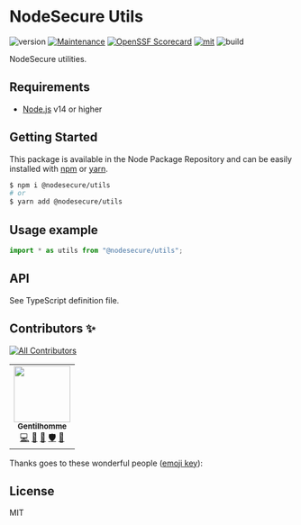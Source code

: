 # NodeSecure Utils

![version](https://img.shields.io/badge/dynamic/json.svg?style=for-the-badge&url=https://raw.githubusercontent.com/NodeSecure/utils/master/package.json&query=$.version&label=Version)
[![Maintenance](https://img.shields.io/badge/Maintained%3F-yes-green.svg?style=for-the-badge)](https://github.com/NodeSecure/utils/commit-activity)
[![OpenSSF
Scorecard](https://api.securityscorecards.dev/projects/github.com/NodeSecure/utils/badge?style=for-the-badge)](https://api.securityscorecards.dev/projects/github.com/NodeSecure/utils)
[![mit](https://img.shields.io/github/license/Naereen/StrapDown.js.svg?style=for-the-badge)](https://github.com/NodeSecure/utils/blob/master/LICENSE)
![build](https://img.shields.io/github/actions/workflow/status/NodeSecure/utils/node.js.yml?style=for-the-badge)

NodeSecure utilities.

## Requirements

- [Node.js](https://nodejs.org/en/) v14 or higher

## Getting Started

This package is available in the Node Package Repository and can be easily installed with [npm](https://docs.npmjs.com/getting-started/what-is-npm) or [yarn](https://yarnpkg.com).

```bash
$ npm i @nodesecure/utils
# or
$ yarn add @nodesecure/utils
```

## Usage example

```js
import * as utils from "@nodesecure/utils";
```

## API

See TypeScript definition file.

## Contributors ✨

<!-- ALL-CONTRIBUTORS-BADGE:START - Do not remove or modify this section -->

[![All Contributors](https://img.shields.io/badge/all_contributors-1-orange.svg?style=flat-square)](#contributors-)

<!-- ALL-CONTRIBUTORS-BADGE:END -->

<!-- ALL-CONTRIBUTORS-BADGE:START - Do not remove or modify this section -->
<!-- ALL-CONTRIBUTORS-LIST:START - Do not remove or modify this section -->
<!-- prettier-ignore-start -->
<!-- markdownlint-disable -->
<table>
  <tr>
    <td align="center"><a href="https://www.linkedin.com/in/thomas-gentilhomme/"><img src="https://avatars.githubusercontent.com/u/4438263?v=4?s=100" width="100px;" alt=""/><br /><sub><b>Gentilhomme</b></sub></a><br /><a href="https://github.com/NodeSecure/utils/commits?author=fraxken" title="Code">💻</a> <a href="https://github.com/NodeSecure/utils/commits?author=fraxken" title="Documentation">📖</a> <a href="https://github.com/NodeSecure/utils/pulls?q=is%3Apr+reviewed-by%3Afraxken" title="Reviewed Pull Requests">👀</a> <a href="#security-fraxken" title="Security">🛡️</a> <a href="https://github.com/NodeSecure/utils/issues?q=author%3Afraxken" title="Bug reports">🐛</a></td>
  </tr>
</table>

<!-- markdownlint-restore -->
<!-- prettier-ignore-end -->

Thanks goes to these wonderful people ([emoji key](https://allcontributors.org/docs/en/emoji-key)):

<!-- ALL-CONTRIBUTORS-LIST:START - Do not remove or modify this section -->
<!-- prettier-ignore-start -->
<!-- markdownlint-disable -->

<!-- markdownlint-restore -->
<!-- prettier-ignore-end -->

<!-- ALL-CONTRIBUTORS-LIST:END -->

## License

MIT
